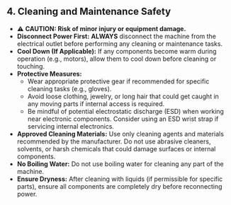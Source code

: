 ## 4\. Cleaning and Maintenance Safety

* ⚠️ **CAUTION: Risk of minor injury or equipment damage.**
* **Disconnect Power First:** **ALWAYS** disconnect the machine from the electrical outlet before performing any cleaning or maintenance tasks.
* **Cool Down (If Applicable):** If any components become warm during operation (e.g., motors), allow them to cool down before cleaning or touching.
* **Protective Measures:**
    * Wear appropriate protective gear if recommended for specific cleaning tasks (e.g., gloves).
    * Avoid loose clothing, jewelry, or long hair that could get caught in any moving parts if internal access is required.
    * Be mindful of potential electrostatic discharge (ESD) when working near electronic components. Consider using an ESD wrist strap if servicing internal electronics.
* **Approved Cleaning Materials:** Use only cleaning agents and materials recommended by the manufacturer. Do not use abrasive cleaners, solvents, or harsh chemicals that could damage surfaces or internal components.
* **No Boiling Water:** Do not use boiling water for cleaning any part of the machine.
* **Ensure Dryness:** After cleaning with liquids (if permissible for specific parts), ensure all components are completely dry before reconnecting power.